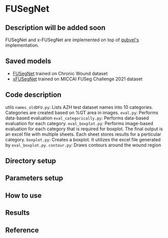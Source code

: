 # FUSegNet

## Description will be added soon

FUSegNet and x-FUSegNet are implemented on top of [qubvel's](https://github.com/qubvel/segmentation_models.pytorch) implementation.  

## Saved models
* [FUSegNet](https://drive.google.com/drive/folders/14HFRiNdeN10NPx7S6Lts4ymidNpjibI2?usp=sharing) trained on Chronic Wound dataset
* [xFUSegNet](https://drive.google.com/drive/folders/18696pUMWWdIOAgOLcXR_hut0ukKPXuV9?usp=sharing) trained on MICCAI FUSeg Challenge 2021 dataset

## Code description
utils
`names_oldDFU.py`: Lists AZH test dataset names into 10 categories. Categories are created based on %GT area in images.
`eval.py`: Performs data-based evaluation
`eval_categorically.py`: Performs data-based evaluation for each category.
`eval_boxplot.py`: Performs image-based evaluation for each category that is required for boxplot. The final output is 
	an excel file with multiple sheets. Each sheet stores results for a perticular category.
`boxplot.py`: Creates a boxplot. It utilizes the excel file generated by `eval_boxplot.py`.
`contour.py`: Draws contours around the wound region

## Directory setup

## Parameters setup

## How to use

## Results

## Reference
